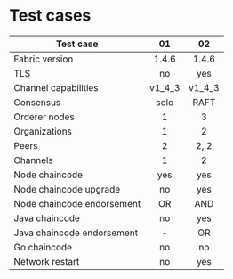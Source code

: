 # Test cases

| Test case                 | 01    | 02    |
| ------------------------- |:-----:|:-----:|
| Fabric version            | 1.4.6 | 1.4.6 |
| TLS                       | no    | yes   |
| Channel capabilities      | v1_4_3| v1_4_3|
| Consensus                 | solo  | RAFT  |
| Orderer nodes             | 1     | 3     |
| Organizations             | 1     | 2     |
| Peers                     | 2     | 2, 2  |
| Channels                  | 1     | 2     |
| Node chaincode            | yes   | yes   |
| Node chaincode upgrade    | no    | yes   |
| Node chaincode endorsement| OR    | AND   |
| Java chaincode            | no    | yes   |
| Java chaincode endorsement| -     | OR    |
| Go chaincode              | no    | no    |
| Network restart           | no    | yes   |
